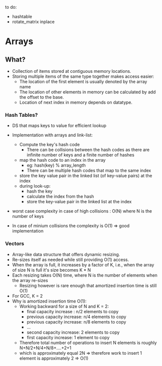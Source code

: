 to do:
- hashtable 
- rotate_matrix inplace


# Arrays

## What?
- Collection of items stored at contiguous memory locations.
- Storing multiple items of the same type together makes access easier:
    - The location of the first element is usually denoted by the array name
    - The location of other elements in memory can be calculated by add the 
    offset to the base.
    - Location of next index in memory depends on datatype.

### Hash Tables?
- DS that maps keys to value for efficient lookup
- Implementation with arrays and link-list:
    - Compute the key's hash code 
        - There can be collisions between the hash codes as there are infinite number of keys and a finite number of hashes
    - map the hash code to an index in the array
        - eg: hash(key) % array_length
        - There can be multiple hash codes that map to the same index
    - store the key value pair in the linked list (of key-value pairs) at the index
    - during look-up:
        - hash the key 
        - calculate the index from the hash
        - store the key-value pair in the linked list at the index

- worst case complexity in case of high collisions : O(N) where N is the number of keys
- In case of minium collisions the complexity is O(1) => good implementation

### Vectors
- Array-like data structure that offers dynamic resizing. 
- Re-sizes itself as needed while still providing O(1) access.
- When the array is full, it increases by a factor of K, i.e., when the array of size N is full it's size becomes K * N
- Each resizing takes O(N) time, where N is the number of elements when the array re-sizes
    - Resizing however is rare enough that amortized insertion time is still O(1)
- For GCC, K = 2
- Why is amortized insertion time O(1):
    - Working backward for a size of N and K = 2:
        - final capacity increase : n/2 elements to copy
        - previous capacity increase: n/4 elements to copy  
        - previous capacity increase: n/8 elements to copy
        - ...
        - second capacity increase: 2 elements to copy
        - first capacity increase: 1 element to copy
    - Therefore total number of operations to insert N elements is roughly N+N/2+N/4+N/8+....+2+1
    - which is approximately equal 2N => therefore work to insert 1 element is approximately 2 => O(1)
